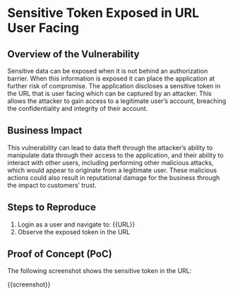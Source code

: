 # Sensitive Token Exposed in URL User Facing

## Overview of the Vulnerability

Sensitive data can be exposed when it is not behind an authorization barrier. When this information is exposed it can place the application at further risk of compromise. The application discloses a sensitive token in the URL that is user facing which can be captured by an attacker. This allows the attacker to gain access to a legitimate user’s account, breaching the confidentiality and integrity of their account.

## Business Impact

This vulnerability can lead to data theft through the attacker’s ability to manipulate data through their access to the application, and their ability to interact with other users, including performing other malicious attacks, which would appear to originate from a legitimate user. These malicious actions could also result in reputational damage for the business through the impact to customers’ trust.

## Steps to Reproduce

1. Login as a user and navigate to: {{URL}}
1. Observe the exposed token in the URL

## Proof of Concept (PoC)

The following screenshot shows the sensitive token in the URL:

{{screenshot}}
